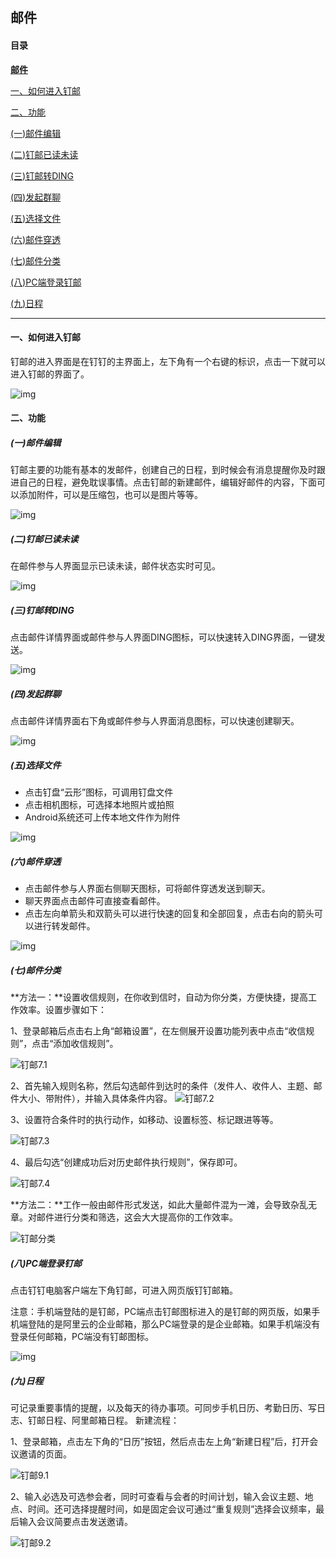 ## **邮件**

#### 目录

[<strong>邮件</strong>](#邮件)

[一、如何进入钉邮](#一如何进入钉邮)

[二、功能](#二功能)

[(一)邮件编辑](#一邮件编辑)

[(二)钉邮已读未读](#二钉邮已读未读)

[(三)钉邮转DING](#三钉邮转ding)

[(四)发起群聊](#四发起群聊)

[(五)选择文件](#五选择文件)

[(六)邮件穿透](#六邮件穿透)

[(七)邮件分类](#七邮件分类)

[(八)PC端登录钉邮](#八pc端登录钉邮)

[(九)日程](#九日程)



------



#### 一、如何进入钉邮

钉邮的进入界面是在钉钉的主界面上，左下角有一个右键的标识，点击一下就可以进入钉邮的界面了。

![img](assets/clip_image002-1562295098084.png)

#### 二、功能

##### (一)邮件编辑

钉邮主要的功能有基本的发邮件，创建自己的日程，到时候会有消息提醒你及时跟进自己的日程，避免耽误事情。点击钉邮的新建邮件，编辑好邮件的内容，下面可以添加附件，可以是压缩包，也可以是图片等等。

![img](assets/clip_image004-1562295098085.png)

 

##### (二)钉邮已读未读

在邮件参与人界面显示已读未读，邮件状态实时可见。

![img](assets/clip_image007-1562295098085.png)

##### (三)钉邮转DING

点击邮件详情界面或邮件参与人界面DING图标，可以快速转入DING界面，一键发送。

![img](assets/clip_image011-1562295098085.png)

##### (四)发起群聊

点击邮件详情界面右下角或邮件参与人界面消息图标，可以快速创建聊天。

![img](assets/clip_image014-1562295098085.png)

##### (五)选择文件

-   点击钉盘“云形”图标，可调用钉盘文件
-   点击相机图标，可选择本地照片或拍照
-   Android系统还可上传本地文件作为附件

![img](assets/clip_image016-1562295098085.png)

##### (六)邮件穿透

-   点击邮件参与人界面右侧聊天图标，可将邮件穿透发送到聊天。
-   聊天界面点击邮件可直接查看邮件。
-   点击左向单箭头和双箭头可以进行快速的回复和全部回复，点击右向的箭头可以进行转发邮件。

![img](assets/clip_image020-1562295098085.png)

##### (七)邮件分类

**方法一：**设置收信规则，在你收到信时，自动为你分类，方便快捷，提高工作效率。设置步骤如下：

1、登录邮箱后点击右上角“邮箱设置”，在左侧展开设置功能列表中点击“收信规则”，点击“添加收信规则”。 

![钉邮7.1](assets/钉邮7.1.jpg)

2、首先输入规则名称，然后勾选邮件到达时的条件（发件人、收件人、主题、邮件大小、带附件），并输入具体条件内容。 ![钉邮7.2](assets/钉邮7.2.jpg)

3、设置符合条件时的执行动作，如移动、设置标签、标记跟进等等。 

![钉邮7.3](assets/钉邮7.3.jpg)

4、最后勾选“创建成功后对历史邮件执行规则”，保存即可。 

![钉邮7.4](assets/钉邮7.4.jpg)

**方法二：**工作一般由邮件形式发送，如此大量邮件混为一滩，会导致杂乱无章。对邮件进行分类和筛选，这会大大提高你的工作效率。

![钉邮分类](assets/钉邮分类.png)

##### (八)PC端登录钉邮

点击钉钉电脑客户端左下角钉邮，可进入网页版钉钉邮箱。

注意：手机端登陆的是钉邮，PC端点击钉邮图标进入的是钉邮的网页版，如果手机端登陆的是阿里云的企业邮箱，那么PC端登录的是企业邮箱。如果手机端没有登录任何邮箱，PC端没有钉邮图标。

![img](assets/clip_image022-1562295098085.png)

##### (九)日程

可记录重要事情的提醒，以及每天的待办事项。可同步手机日历、考勤日历、写日志、钉邮日程、阿里邮箱日程。 新建流程：

1、登录邮箱，点击左下角的“日历”按钮，然后点击左上角“新建日程”后，打开会议邀请的页面。

![钉邮9.1](assets/钉邮9.1.jpg)

2、输入必选及可选参会者，同时可查看与会者的时间计划，输入会议主题、地点、时间。还可选择提醒时间，如是固定会议可通过“重复规则”选择会议频率，最后输入会议简要点击发送邀请。

![钉邮9.2](assets/钉邮9.2.jpg)

 